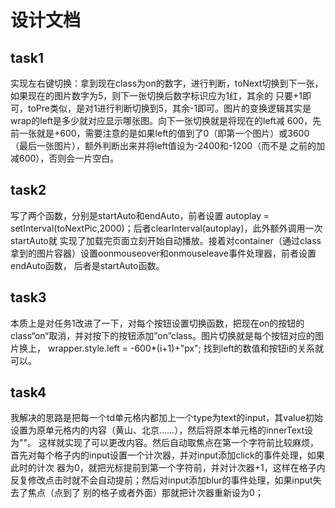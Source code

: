 设计文档
=====
## task1
实现左右键切换：拿到现在class为on的数字，进行判断，toNext切换到下一张，如果现在的图片数字为5，则下一张切换后数字标识应为1红，其余的
只要+1即可，toPre类似，是对1进行判断切换到5，其余-1即可。图片的变换逻辑其实是wrap的left是多少就对应显示哪张图。向下一张切换就是将现在的left减
600，先前一张就是+600，需要注意的是如果left的值到了0（即第一个图片）或3600（最后一张图片），额外判断出来并将left值设为-2400和-1200（而不是
之前的加减600），否则会一片空白。<br>
## task2
写了两个函数，分别是startAuto和endAuto，前者设置 autoplay = setInterval(toNextPic,2000)；后者clearInterval(autoplay)，此外额外调用一次startAuto就
实现了加载完页面立刻开始自动播放。接着对container（通过class拿到的图片容器）设置oonmouseover和onmouseleave事件处理器，前者设置endAuto函数，
后者是startAuto函数。<br>
## task3
本质上是对任务1改进了一下，对每个按钮设置切换函数，把现在on的按钮的class“on“取消，并对按下的按钮添加”on”class。图片切换就是每个按钮对应的图片换上，
wrapper.style.left = -600\*(i+1)+"px"; 找到left的数值和按钮i的关系就可以。
## task4
我解决的思路是把每一个td单元格内都加上一个type为text的input，其value初始设置为原单元格内的内容（黄山、北京……），然后将原本单元格的innerText设为""。
这样就实现了可以更改内容。然后自动取焦点在第一个字符前比较麻烦，首先对每个格子内的input设置一个计次器，并对input添加click的事件处理，如果此时的计次
器为0，就把光标提前到第一个字符前，并对计次器+1，这样在格子内反复修改点击时就不会自动提前；然后对input添加blur的事件处理，如果input失去了焦点（点到了
别的格子或者外面）那就把计次器重新设为0；


